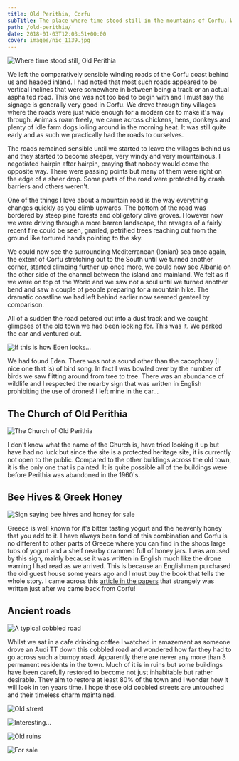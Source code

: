 ```yaml
---
title: Old Perithia, Corfu
subTitle: The place where time stood still in the mountains of Corfu. We take you on a journey into the heart of the island.
path: /old-perithia/
date: 2018-01-03T12:03:51+00:00
cover: images/nic_1139.jpg
---
```

![Where time stood still, Old Perithia](images/NIC_1113.jpg)

We left the comparatively sensible winding roads of the Corfu coast behind us and headed inland. I had noted that most such roads appeared to be vertical inclines that were somewhere in between being a track or an actual asphalted road. This one was not too bad to begin with and I must say the signage is generally very good in Corfu. We drove through tiny villages where the roads were just wide enough for a modern car to make it's way through. Animals roam freely, we came across chickens, hens, donkeys and plenty of idle farm dogs lolling around in the morning heat. It was still quite early and as such we practically had the roads to ourselves.

The roads remained sensible until we started to leave the villages behind us and they started to become steeper, very windy and very mountainous. I negotiated hairpin after hairpin, praying that nobody would come the opposite way. There were passing points but many of them were right on the edge of a sheer drop. Some parts of the road were protected by crash barriers and others weren't.

One of the things I love about a mountain road is the way everything changes quickly as you climb upwards. The bottom of the road was bordered by steep pine forests and obligatory olive groves. However now we were driving through a more barren landscape, the ravages of a fairly recent fire could be seen, gnarled, petrified trees reaching out from the ground like tortured hands pointing to the sky.

We could now see the surrounding Mediterranean (Ionian) sea once again, the extent of Corfu stretching out to the South until we turned another corner, started climbing further up once more, we could now see Albania on the other side of the channel between the island and mainland. We felt as if we were on top of the World and we saw not a soul until we turned another bend and saw a couple of people preparing for a mountain hike. The dramatic coastline we had left behind earlier now seemed genteel by comparison.

All of a sudden the road petered out into a dust track and we caught glimpses of the old town we had been looking for. This was it. We parked the car and ventured out.

![If this is how Eden looks...](images/NIC_1129.jpg)

We had found Eden. There was not a sound other than the cacophony (I nice one that is) of bird song. In fact I was bowled over by the number of birds we saw flitting around from tree to tree. There was an abundance of wildlife and I respected the nearby sign that was written in English prohibiting the use of drones! I left mine in the car...

## The Church of Old Perithia

![The Church of Old Perithia](images/nic_1139.jpg)

I don't know what the name of the Church is, have tried looking it up but have had no luck but since the site is a protected heritage site, it is currently not open to the public. Compared to the other buildings across the old town, it is the only one that is painted. It is quite possible all of the buildings were before Perithia was abandoned in the 1960's.

## Bee Hives & Greek Honey

![Sign saying bee hives and honey for sale](images/nic_1140.jpg)

Greece is well known for it's bitter tasting yogurt and the heavenly honey that you add to it. I have always been fond of this combination and Corfu is no different to other parts of Greece where you can find in the shops large tubs of yogurt and a shelf nearby crammed full of honey jars. I was amused by this sign, mainly because it was written in English much like the drone warning I had read as we arrived. This is because an Englishman purchased the old guest house some years ago and I must buy the book that tells the whole story. I came across this [article in the papers](http://www.independent.co.uk/travel/europe/old-perithia-corfu-abandoned-village-ghost-town-greece-off-radar-secret-travel-a7955811.html) that strangely was written just after we came back from Corfu!

## Ancient roads

![A typical cobbled road](images/NIC_1147.jpg)

Whilst we sat in a cafe drinking coffee I watched in amazement as someone drove an Audi TT down this cobbled road and wondered how far they had to go across such a bumpy road. Apparently there are never any more than 3 permanent residents in the town. Much of it is in ruins but some buildings have been carefully restored to become not just inhabitable but rather desirable. They aim to restore at least 80% of the town and I wonder how it will look in ten years time. I hope these old cobbled streets are untouched and their timeless charm maintained.

![Old street](images/NIC_1126.jpg)

![Interesting...](images/NIC_1107.jpg)

![Old ruins](images/NIC_1108.jpg)

![For sale](images/NIC_1104.jpg)
